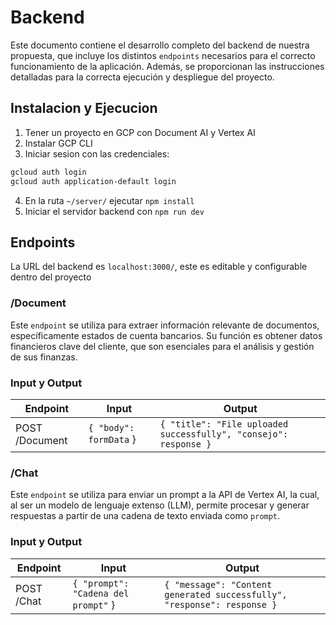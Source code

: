 # Backend

Este documento contiene el desarrollo completo del backend de nuestra propuesta, que incluye los distintos `endpoints` necesarios para el correcto funcionamiento de la aplicación. Además, se proporcionan las instrucciones detalladas para la correcta ejecución y despliegue del proyecto.

## Instalacion y Ejecucion

1. Tener un proyecto en GCP con Document AI y Vertex AI
2. Instalar GCP CLI
3. Iniciar sesion con las credenciales:
```bash
gcloud auth login
gcloud auth application-default login
```
4. En la ruta `~/server/` ejecutar `npm install`
5. Iniciar el servidor backend con `npm run dev`

## Endpoints

La URL del backend es `localhost:3000/`, este es editable y configurable dentro del proyecto

### /Document

Este `endpoint` se utiliza para extraer información relevante de documentos, específicamente estados de cuenta bancarios. Su función es obtener datos financieros clave del cliente, que son esenciales para el análisis y gestión de sus finanzas.

### Input y Output

| Endpoint | Input | Output |
|----------|----------|----------|
|  POST /Document   | ```{ "body": formData``` }  | ```{ "title": "File uploaded successfully", "consejo": response }```   |

### /Chat

Este `endpoint` se utiliza para enviar un prompt a la API de Vertex AI, la cual, al ser un modelo de lenguaje extenso (LLM), permite procesar y generar respuestas a partir de una cadena de texto enviada como `prompt`.

### Input y Output

| Endpoint | Input | Output |
|----------|----------|----------|
|  POST /Chat   | ```{ "prompt": "Cadena del prompt"``` }  | ```{ "message": "Content generated successfully", "response": response }```   |